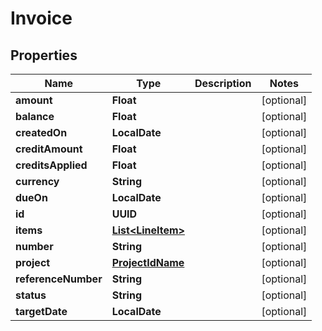 

# Invoice


## Properties

| Name | Type | Description | Notes |
|------------ | ------------- | ------------- | -------------|
|**amount** | **Float** |  |  [optional] |
|**balance** | **Float** |  |  [optional] |
|**createdOn** | **LocalDate** |  |  [optional] |
|**creditAmount** | **Float** |  |  [optional] |
|**creditsApplied** | **Float** |  |  [optional] |
|**currency** | **String** |  |  [optional] |
|**dueOn** | **LocalDate** |  |  [optional] |
|**id** | **UUID** |  |  [optional] |
|**items** | [**List&lt;LineItem&gt;**](LineItem.md) |  |  [optional] |
|**number** | **String** |  |  [optional] |
|**project** | [**ProjectIdName**](ProjectIdName.md) |  |  [optional] |
|**referenceNumber** | **String** |  |  [optional] |
|**status** | **String** |  |  [optional] |
|**targetDate** | **LocalDate** |  |  [optional] |




